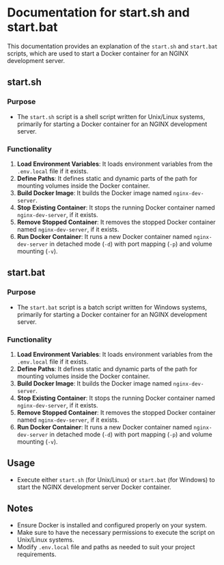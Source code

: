 # Documentation for start.sh and start.bat

This documentation provides an explanation of the `start.sh` and `start.bat` scripts, which are used to start a Docker container for an NGINX development server.

## start.sh

### Purpose
- The `start.sh` script is a shell script written for Unix/Linux systems, primarily for starting a Docker container for an NGINX development server.

### Functionality
1. **Load Environment Variables**: It loads environment variables from the `.env.local` file if it exists.
2. **Define Paths**: It defines static and dynamic parts of the path for mounting volumes inside the Docker container.
3. **Build Docker Image**: It builds the Docker image named `nginx-dev-server`.
4. **Stop Existing Container**: It stops the running Docker container named `nginx-dev-server`, if it exists.
5. **Remove Stopped Container**: It removes the stopped Docker container named `nginx-dev-server`, if it exists.
6. **Run Docker Container**: It runs a new Docker container named `nginx-dev-server` in detached mode (`-d`) with port mapping (`-p`) and volume mounting (`-v`).

## start.bat

### Purpose
- The `start.bat` script is a batch script written for Windows systems, primarily for starting a Docker container for an NGINX development server.

### Functionality
1. **Load Environment Variables**: It loads environment variables from the `.env.local` file if it exists.
2. **Define Paths**: It defines static and dynamic parts of the path for mounting volumes inside the Docker container.
3. **Build Docker Image**: It builds the Docker image named `nginx-dev-server`.
4. **Stop Existing Container**: It stops the running Docker container named `nginx-dev-server`, if it exists.
5. **Remove Stopped Container**: It removes the stopped Docker container named `nginx-dev-server`, if it exists.
6. **Run Docker Container**: It runs a new Docker container named `nginx-dev-server` in detached mode (`-d`) with port mapping (`-p`) and volume mounting (`-v`).

## Usage
- Execute either `start.sh` (for Unix/Linux) or `start.bat` (for Windows) to start the NGINX development server Docker container.

## Notes
- Ensure Docker is installed and configured properly on your system.
- Make sure to have the necessary permissions to execute the script on Unix/Linux systems.
- Modify `.env.local` file and paths as needed to suit your project requirements.